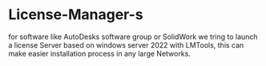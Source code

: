 # License-Manager-s
for software like AutoDesks software group or SolidWork we tring to launch a license Server based on windows server 2022 with LMTools, this can make easier installation process in any large Networks.
